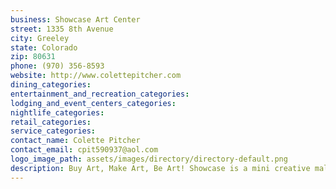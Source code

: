```yaml
---
business: Showcase Art Center
street: 1335 8th Avenue
city: Greeley
state: Colorado
zip: 80631
phone: (970) 356-8593
website: http://www.colettepitcher.com
dining_categories: 
entertainment_and_recreation_categories: 
lodging_and_event_centers_categories: 
nightlife_categories: 
retail_categories: 
service_categories: 
contact_name: Colette Pitcher
contact_email: cpit590937@aol.com
logo_image_path: assets/images/directory/directory-default.png
description: Buy Art, Make Art, Be Art! Showcase is a mini creative mall with art gallery, studios, classes, supplies, books, framing, magazines, art-to-wear, clubs, coffee, and loads of creativity. Need an artist? Find one at Showcase. Don't have consistent time for a class? Try unlimited classes when you want with the on-line classes at www.LivingWatercolor.com., Owner, Colette Pitcher, is author of Watercolor for Dummies and Acrylic for Dummies, Wiley Publishing. She also creates bronze sculpture in a realistic style with a little whimsy on occassion. She enjoys sharing art with others through teaching you to be your best, or letting you buy an original. Either way your spirit and soul will thank you.
---
```

